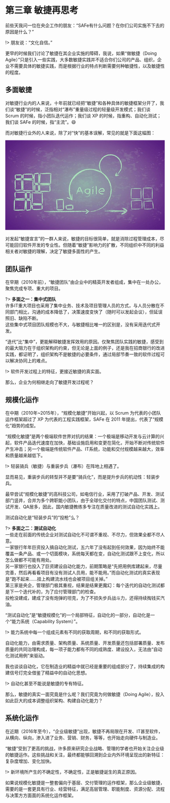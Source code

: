 # 第三章 敏捷再思考

前些天我问一位在央企工作的朋友：“SAFe有什么问题？在你们公司实施不下去的原因是什么？”

!> 朋友说：“文化自信。”

更早的时候我们讨论了敏捷在其企业实施的障碍，我说，如果“做敏捷（Doing Agile）”只是引入一些实践，大多数敏捷实践并不适合你们公司的产品、组织，企业不需要具体的敏捷实践，而是根据行业的特点判断需要何种敏捷性，以及敏捷性的程度。

## 多面敏捷

对敏捷行业内的人来说，十年前就已经把“敏捷”和各种具体的敏捷框架分开了，我们谈“敏捷”的时候，泛指相对“瀑布”重量级过程的轻量级开发模式；我们谈 Scrum 的时候，指小团队迭代运作；我们谈 XP 的时候，指重构、自动化测试；我们谈 SAFe 的时候，指“主流”。:smile:

而对敏捷行业外的人来说，除了对“快”的基本误解，常见的就是下面这幅图：

![](assets/agile.jpg)

对发起“敏捷宣言”的一群人来说，敏捷的目标很简单，就是消除过程管理成本，尽可能回归软件开发的专业性。但随着“敏捷”影响力的扩散，不同组织中不同的利益相关者对敏捷的理解，决定了敏捷多面性的产生。

## 团队运作

在早期（2010年前），“敏捷团队”由企业中的精英开发者组成，集中在一处办公，聚焦完成专项、重大的项目。

?> **多面之一：集中式团队**<br>
许多IT重大项目也采用了集中业务、技术及项目管理人员的方式，与人员分散在不同部门相比，沟通的成本降低了，决策速度变快了（随时可以发起会议），但延误照旧、缺陷不断。<br>
这些集中式项目团队规模也不大，与敏捷相比唯一的区别是，没有采用迭代式开发。

“迭代”比“集中”，更能解释敏捷发挥效用的原因。仅聚焦团队实践的敏捷，感受到的最大阻力在于组织架构的约束，但无论是上面的例子，还是我在招商银行的改进实践，都证明了，组织架构不是敏捷的必要条件，通过局部节奏一致的软件过程可以解决协同上的难点。

!> 软件开发过程上的特征，更接近敏捷的真实面。

那么，企业为何相继走向了敏捷开发过程呢？

## 规模化运作

在中期（2010年~2015年），“规模化敏捷”开始兴起，以 Scrum 为代表的小团队运作框架超过了 XP 为代表的工程实践框架，SAFe 在 2011 年提出，代表了“规模化”趋势的成型。

“规模化敏捷”是两个极端软件世界对抗的结果：一个极端是移动开发与云计算的兴起，软件产品迭代速度在加快，基础设施启用和变更在简化，开始不断对传统软件产生冲击；另一个极端是传统软件产品、IT系统，功能和交付规模越来越大，效率和质量越来越低下。

!> 轻装骑兵（敏捷）与重装步兵（瀑布）在阵地上相遇了。

显而易见，重装步兵的转型并不是要“骑兵化”，而是提升步兵的机动性：轻装步兵。

最早尝试“规模化敏捷”的高科技公司，如电信行业，采用了打破产品、开发、测试部门竖井，合并为多个跨职能小团队，由于全球化交付的特点，中国团队测试、测试开发、QA居多，因此，国内敏捷教练多专注在质量改进的测试自动化实践上。

测试自动化是“轻装步兵”的“投枪”么？

?> **多面之二：测试自动化**<br>
一些走在前面的传统企业对测试自动化不可谓不重视、不尽力，但效果全都不尽人意。<br>
一家银行年年巨资投入搞自动化测试，五六年了没有起到任何效果，因为始终不能覆盖一条产品、或一个切面模块，系统每天都在变，自动化测试跟不上变化，所以怎么做都不可能有用处。<br>
另一家银行也投入了巨资建设自动化能力，前期策略是“先把用例库建起来，尽量完善，然后再看看项目有没有测试人员用，能不能用。”而自动化测试的真实表现是“跑不起来……挂上构建流水线也会被项目组关掉。”<br>
第三家是央企，管理部门极其重视，结果是结果更魔幻：每个迭代的自动化测试都是下一个迭代补的，为了应付管理部门的检查。<br>
投枪没建成，建成了没有炮弹的坦克，为了不损失步兵战斗力，还得持续掏钱买汽油。

“测试自动化”是“敏捷规模化”的一个局部特征，自动化的一部分，自动化是一个“能力系统（Capability System）”。

!> 能力系统中每一个组成元素有不同的获取周期，和不同的获取形式。

自动化能力，由需求质量、架构质量、系统质量、开发质量还包括部署质量、发布质量的共同治理构成，每一项子能力都有不同的成熟度、建设投入，无法由“自动化测试用例”来驱动。

我也谈谈自动化，它在制造业的精益中就已经是重要的组成部分了，持续集成的构建信号灯完全借鉴了精益中的自动化思想。

!> 自动化甚至不能说是敏捷的专有特征。

那么，敏捷的真实一面究竟是什么呢？我们究竟为何做敏捷（Doing Agile），投入如此巨大的成本调整组织架构、构建自动化能力？

## 系统化运作

在近期（2016年至今），“企业级敏捷”出现，敏捷不再局限在开发、IT甚至软件，从横向、纵向，渗入进了业务、营销、财务，等等，也开始走向硬件与制造业。

“敏捷”受到了更高的挑战，许多原来研究企业战略、管理的学者也开始关注企业级的敏捷运作。这些挑战和关注，最终都能够回溯到企业内外环境呈现出的新特征：复杂度增加、变化加快。

!> 新环境所产生的不确定性，不确定性，正是敏捷诞生的真正原因。

如果说规模化敏捷是一整套偏向于基层、交付管理的运作框架，那么企业级敏捷，需要的是一套更具有行业、经营特征，满足高层管理、职能制度、资源分配、流程与决策方方面面的系统化运作框架。

